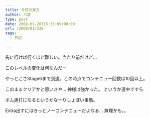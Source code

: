 ```yaml
---
title: 今日の東方
author: 八雲
type: post
date: 2008-01-28T15:35:09+00:00
url: /2008/01/330
tags:
  - 日記

---
```

先に行けば行くほど難しい。当たり前だけど…
  
このレベルの変化は何なんだー
  
やっとこさStage6まで到達。この時点でコンテニュー回数は10回以上。
  
このままクリアかと思いきや… 神様は強かった。 というか道中ですら
  
ボム連打になるというかなーりしょぼい事態。

Extra出すにはきっとノーコンテニューだよなぁ… 無理かも。。
